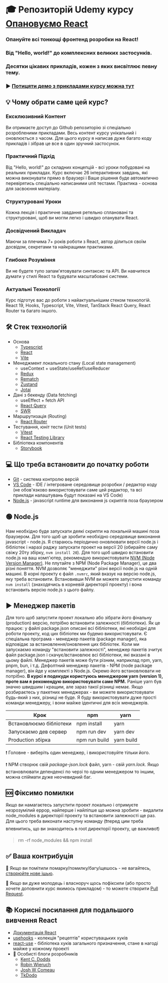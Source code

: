 # 🎓 Репозиторій Udemy курсу [Опановуємо React](https://www.udemy.com/course/opanovuemo-react/?referralCode=C0563B0126CAF7329C80)

### Опануйте всі тонкощі фронтенд розробки на React!

### Від "Hello, world!" до комплексних великих застосунків.

### Десятки цікавих прикладів, кожен з яких висвітлює певну тему.

### ▶️ [Потицяти демо з прикладами курсу можна тут](https://a-polishchuk.github.io/mastering-react/)

## 💡 Чому обрати саме цей курс?

### Ексклюзивний Контент

Ви отримаєте доступ до Github репозиторію зі спеціально розробленими прикладами. Весь контент курсу унікальний і оновлюється з часом. Для цього курсу я написав дуже багато коду прикладів і зібрав це все в один зручний застосунок.

### Практичний Підхід

Від "Hello, world!" до складних концепцій - всі уроки побудовані на реальних прикладах. Курс включає 26 інтерактивних завдань, які можна виконувати прямо в браузері і Ваше рішення буде автоматично перевірятись спеціально написаними unit тестами. Практика - основа для засвоєння матеріалу.

### Структуровані Уроки

Кожна лекція і практичне завдання ретельно сплановані та структуровані, щоб ви могли легко і швидко опанувати React.

### Досвідчений Викладач

Маючи за плечима 7+ років роботи з React, автор ділиться своїм досвідом, секретами та найкращими практиками.

### Глибоке Розуміння

Ви не будете тупо запам'ятовувати синтаксис та API. Ви навчитеся думати у стилі React та будувати масштабовані системи.

### Актуальні Технології

Курс підготує вас до роботи з найактуальнішим стеком технологій. React 19, Hooks, Typescript, Vite, Vitest, TanStack React Query, React Router та багато іншого.

## 🛠 Стек технологій

- Основа
    - [Typescript](https://www.typescriptlang.org/)
    - [React](https://reactjs.org/)
    - [Vite](https://vitejs.dev/)
- Менеджмент локального стану (Local state management)
    - useContext + useState/useRef/useReducer
    - [Redux](https://redux.js.org/)
    - [Rematch](https://rematchjs.org/)
    - [Zustand](https://github.com/pmndrs/zustand)
    - [Jotai](https://jotai.org)
- Дані з бекенду (Data fetching)
    - useEffect + fetch API
    - [React Query](https://tanstack.com/query/v4)
    - [SWR](https://swr.vercel.app/)
- Маршрутизація (Routing)
    - [React Router](https://reactrouter.com/)
- Тестування, юніт тести (Unit tests)
    - [Vitest](https://vitest.dev/)
    - [React Testing Library](https://testing-library.com/docs/react-testing-library/intro/)
- Бібліотека компонентів
    - [Storybook](https://storybook.js.org/)

## 💻 Що треба встановити до початку роботи

- [Git](https://git-scm.com/) - система контролю версій
- [VS Code](https://code.visualstudio.com/) - IDE / інтегроване середовище розробки / редактор коду (не обов'язково використовувати саме цей редактор, та всі приклади налаштувань будут показані на VS Code)
- [Node.js](https://nodejs.org/en/) - javascript runtime для виконання js скриптів поза браузером

## 🟢 Node.js

Нам необхідно буде запускати деякі скрипти на локальній машині поза браузером.
Для того щоб це зробити необхідно середовище виконання javascript - node.js.
Я стараюсь періодично оновлювати версії node.js і бібліотек і наразі раджу запускати проект на версії 20 (обирайте саму свіжу 20ту збірку, `nvm install 20`).
Для того щоб швидко встановити node.js на ваш комп'ютер, рекомендую використовувати [NVM (Node Version Manager)](https://github.com/nvm-sh/nvm).
Не плутайте з NPM (Node Package Manager), це два різні поняття.
NVM дозволяє "менеджити" різні версії node.js на одній машині.
В корні проекту є файл `.nvmrc`, який вказує на версію node.js, яку треба встановити.
Встановивши NVM ви можете запустити команду `nvm install` (знаходячись в корневій директорії проекту) і вона встановить версію node.js з цього файлу.

## ▶️ Менеджер пакетів

Для того щоб запустити проект локально або зібрати його фінальну (production) версію, потрібно встановити залежності (бібліотеки).
Як це працює: у файлі package.json описані всі бібліотеки, які необхідні для роботи проекту, код цих бібліотек ми будемо використовувати.
Є спеціальна програма - менеджер пакетів (package manager), яка відповідає за встановлення/оновлення цих бібліотек.
Коли ми запускаємо команду "встановити залежності", менеджер пакетів зчитує файл package.json і скачує/встановлює всі бібліотеки, які вказані в цьому файлі.
Менеджер пакетів може бути різним, наприклад npm, yarn, pnpm, bun, і т.д.
Дефолтний менеджер пакетів - NPM (node package manager), він йде у комплекті з Node.js. Окремо його встановлювати не потрібно.
**В курсі я подекуди користуюсь менеджером yarn (version 1), проте вам я рекомендую використовувати саме NPM.**
Раніше yarn був значно швидшим і кращим, але зараз такої різниці немає.
Якщо розбираєтесь у пакетних менеджерах - ви можете використовувати будь-який з них, різниці не буде.
Я буду використовувати дуже прості команди менеджеру, і вони майже ідентичні для всіх менеджерів.

| Крок                    | npm           | yarn       |
| ----------------------- | ------------- | ---------- |
| Встановлюємо бібліотеки | npm install   | yarn       |
| Запускаємо дев сервер   | npm run dev   | yarn dev   |
| Production збірка       | npm run build | yarn build |

❗️ Головне - виберіть один менеджер, і використовуйте тільки його.

❗️ NPM створює свій _package-json.lock_ файл, yarn - свій _yarn.lock_. Якщо встановлювати депенденсі по черзі то одним менеджером то іншим, можна спіймати дуже неочевидний баг.

## 🆘 Фіксимо помилки

Якщо ви намагаєтесь запустити проект локально і отримуєте незрозумілий еррор, найперше і найліпше що можна зробити - видалити node_modules в директорії проекту та встановити залежності ще раз. Для цього треба виконати наступну команду (❗️перед цим треба впевнитись, що ви знаходитесь в root директорії проекту, це важливо❗️)

> rm -rf node_modules && npm install

## ✅ Ваша контрибуція

🐛 Якщо ви помітили помарку/помилку/багу/щешось - не вагайтесь, [створюйте нове ішью](https://github.com/a-polishchuk/mastering-react/issues/new).

🙌 Якщо ви дуже молодець і власноруч щось пофіксили (або просто хочете доповнити курс якимось прикладом) - то можете створити [Pull Request](https://github.com/a-polishchuk/mastering-react/pulls).

## 📚 Корисні посилання для подальшого вивчення React

- [Документація React](https://reactjs.org/docs/hello-world.html)
- [usehooks](https://usehooks.com/) - колекція "рецептів" користувацьких хуків
- [react-use](https://github.com/streamich/react-use) - бібліотека хуків загального призначення, стане в нагоді майже у кожному проекті
- 👤 Особисті блоги розробників
    - [Kent C. Dodds](https://kentcdodds.com/blog/)
    - [Robin Wieruch](https://www.robinwieruch.de/blog)
    - [Josh W Comeau](https://www.joshwcomeau.com/)
    - [TkDodo](https://tkdodo.eu/blog/)
